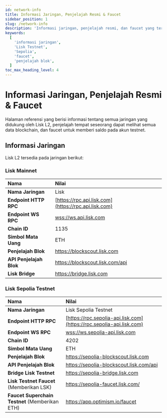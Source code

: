 ```yaml
---
id: network-info  
title: Informasi Jaringan, Penjelajah Resmi & Faucet  
sidebar_position: 1  
slug: /network-info  
description: 'Informasi jaringan, penjelajah resmi, dan faucet yang tersedia untuk jaringan Lisk L2.'  
keywords:  
  [  
    'informasi jaringan',  
    'Lisk Testnet',  
    'Sepolia',  
    'faucet',  
    'penjelajah blok',  
  ]  
toc_max_heading_level: 4  
---  
```


# Informasi Jaringan, Penjelajah Resmi & Faucet  
Halaman referensi yang berisi informasi tentang semua jaringan yang didukung oleh Lisk L2, penjelajah tempat seseorang dapat melihat semua data blockchain, dan faucet untuk memberi saldo pada akun testnet.

## Informasi Jaringan  
Lisk L2 tersedia pada jaringan berikut:

### Lisk Mainnet

| Nama                    | Nilai                                                                        |  
| :----------------------  | :-------------------------------------------------------------------------- |  
| **Nama Jaringan**        | Lisk                                                                        |  
| **Endpoint HTTP RPC**    | [https://rpc.api.lisk.com](https://rpc.api.lisk.com)                        |  
| **Endpoint WS RPC**      | [wss://ws.api.lisk.com](wss://ws.api.lisk.com)                              |  
| **Chain ID**             | 1135                                                                        |  
| **Simbol Mata Uang**     | ETH                                                                         |  
| **Penjelajah Blok**      | https://blockscout.lisk.com                                                 |  
| **API Penjelajah Blok**  | https://blockscout.lisk.com/api                                             |  
| **Lisk Bridge**          | https://bridge.lisk.com                                                     |

### Lisk Sepolia Testnet

| Nama                                                   | Nilai                                                                       |  
| :-------------------                                     | :-------------------------------------------------------------------------- |  
| **Nama Jaringan**                                       | Lisk Sepolia Testnet                                                        |  
| **Endpoint HTTP RPC**                                  | [https://rpc.sepolia-api.lisk.com](https://rpc.sepolia-api.lisk.com)        |  
| **Endpoint WS RPC**                                    | [wss://ws.sepolia-api.lisk.com](wss://ws.sepolia-api.lisk.com)              |  
| **Chain ID**                                           | 4202                                                                        |  
| **Simbol Mata Uang**                                    | ETH                                                                         |  
| **Penjelajah Blok**                                     | https://sepolia-blockscout.lisk.com                                         |  
| **API Penjelajah Blok**                                 | https://sepolia-blockscout.lisk.com/api                                     |  
| **Bridge Lisk Testnet**                                | https://sepolia-bridge.lisk.com                                             |  
| **Lisk Testnet Faucet** (Memberikan LSK)               | https://sepolia-faucet.lisk.com/                                            |  
| **Faucet Superchain Testnet** (Memberikan ETH)         | https://app.optimism.io/faucet                                              |
